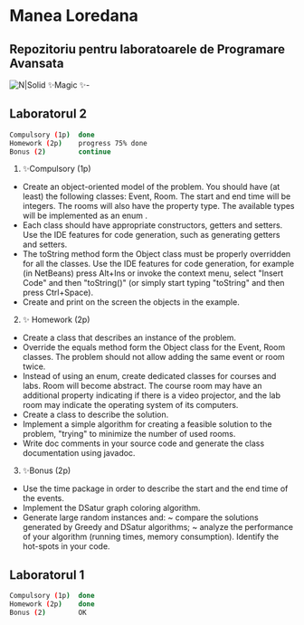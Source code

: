 # Manea Loredana
## Repozitoriu pentru laboratoarele de Programare Avansata

![N|Solid](https://lh3.googleusercontent.com/-RyBB3bk5wIU/VbKcgTgAtvI/AAAAAAAAAo4/kzoZdpBFsI8/s400/txpsspolhjjxxprskstgkxxlvklgutxl.png)
✨Magic ✨- 
## Laboratorul 2
```sh
Compulsory (1p)  done
Homework (2p)    progress 75% done
Bonus (2)        continue
```
1. ✨Compulsory (1p)
- Create an object-oriented model of the problem. You should have (at least) the following classes: Event, Room.
The start and end time will be integers. The rooms will also have the property type. The available types will be implemented as an enum .
- Each class should have appropriate constructors, getters and setters.
Use the IDE features for code generation, such as generating getters and setters.
- The toString method form the Object class must be properly overridden for all the classes.
Use the IDE features for code generation, for example (in NetBeans) press Alt+Ins or invoke the context menu, select "Insert Code" and then "toString()" (or simply start typing "toString" and then press Ctrl+Space).
- Create and print on the screen the objects in the example.
2. ✨ Homework (2p)
- Create a class that describes an instance of the problem.
- Override the equals method form the Object class for the Event, Room classes. The problem should not allow adding the same event or room twice.
- Instead of using an enum, create dedicated classes for courses and labs. Room will become abstract. The course room may have an additional property indicating if there is a video projector, and the lab room may indicate the operating system of its computers.
- Create a class to describe the solution.
- Implement a simple algorithm for creating a feasible solution to the problem, "trying" to minimize the number of used rooms.
- Write doc comments in your source code and generate the class documentation using javadoc.

3. ✨Bonus (2p)
- Use the time package in order to describe the start and the end time of the events.
- Implement the DSatur graph coloring algorithm.
- Generate large random instances and:
   ~ compare the solutions generated by Greedy and DSatur algorithms;
   ~ analyze the performance of your algorithm (running times, memory consumption). Identify the hot-spots in your code.


## Laboratorul 1
```sh
Compulsory (1p)  done
Homework (2p)    done
Bonus (2)        OK
```










